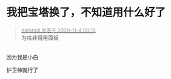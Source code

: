 # 我把宝塔换了，不知道用什么好了


<div class="quote"><blockquote><font size="2"><a href="https://www.hostloc.com/forum.php?mod=redirect&amp;goto=findpost&amp;pid=9399600&amp;ptid=762139" target="_blank"><font color="#999999">darknoll 发表于 2020-11-4 09:16</font></a></font><br />
为啥非得用面板</blockquote></div><br />
因为我是小白

护卫神就行了 
